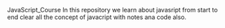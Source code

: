 JavaScript_Course
In this repository we learn about javasript from start to end
clear all the concept of javacript
with notes ana code also.
